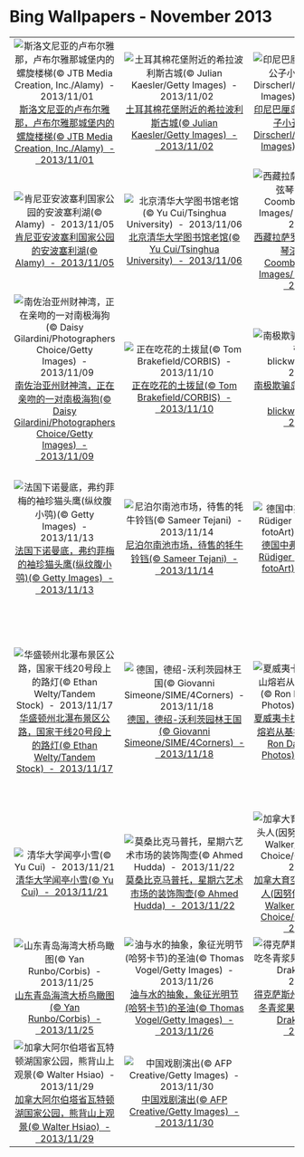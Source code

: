 # Bing Wallpapers - November 2013

| | | | |
|:-------------------------:|:-------------------------:|:-------------------------:|:-------------------------:|
| ![斯洛文尼亚的卢布尔雅那，卢布尔雅那城堡内的螺旋楼梯(© JTB Media Creation, Inc./Alamy)  -  2013/11/01](https://bing.ee123.net/img/cn/fhd/2013/11/01.jpg)[斯洛文尼亚的卢布尔雅那，卢布尔雅那城堡内的螺旋楼梯(© JTB Media Creation, Inc./Alamy)  -  2013/11/01](https://bing.ee123.net/img/cn/fhd/2013/11/01.jpg) | ![土耳其棉花堡附近的希拉波利斯古城(© Julian Kaesler/Getty Images)  -  2013/11/02](https://bing.ee123.net/img/cn/fhd/2013/11/02.jpg)[土耳其棉花堡附近的希拉波利斯古城(© Julian Kaesler/Getty Images)  -  2013/11/02](https://bing.ee123.net/img/cn/fhd/2013/11/02.jpg) | ![印尼巴厘岛，小丑鱼，黑边公子小丑(© Reinhard Dirscherl/Waterframe/Getty Images)  -  2013/11/03](https://bing.ee123.net/img/cn/fhd/2013/11/03.jpg)[印尼巴厘岛，小丑鱼，黑边公子小丑(© Reinhard Dirscherl/Waterframe/Getty Images)  -  2013/11/03](https://bing.ee123.net/img/cn/fhd/2013/11/03.jpg) | ![山雾(© KingWu/Vetta/Getty Images)  -  2013/11/04](https://bing.ee123.net/img/cn/fhd/2013/11/04.jpg)[山雾(© KingWu/Vetta/Getty Images)  -  2013/11/04](https://bing.ee123.net/img/cn/fhd/2013/11/04.jpg) |
| ![肯尼亚安波塞利国家公园的安波塞利湖(© Alamy)  -  2013/11/05](https://bing.ee123.net/img/cn/fhd/2013/11/05.jpg)[肯尼亚安波塞利国家公园的安波塞利湖(© Alamy)  -  2013/11/05](https://bing.ee123.net/img/cn/fhd/2013/11/05.jpg) | ![北京清华大学图书馆老馆(© Yu Cui/Tsinghua University)  -  2013/11/06](https://bing.ee123.net/img/cn/fhd/2013/11/06.jpg)[北京清华大学图书馆老馆(© Yu Cui/Tsinghua University)  -  2013/11/06](https://bing.ee123.net/img/cn/fhd/2013/11/06.jpg) | ![西藏拉萨罗布林卡，藏族六弦琴演奏(© Juliet Coombe/Lonely Planet Images/ Getty Images)  -  2013/11/07](https://bing.ee123.net/img/cn/fhd/2013/11/07.jpg)[西藏拉萨罗布林卡，藏族六弦琴演奏(© Juliet Coombe/Lonely Planet Images/ Getty Images)  -  2013/11/07](https://bing.ee123.net/img/cn/fhd/2013/11/07.jpg) | ![大角猫头鹰宝宝(© Brenda Bradley/Alamy)  -  2013/11/08](https://bing.ee123.net/img/cn/fhd/2013/11/08.jpg)[大角猫头鹰宝宝(© Brenda Bradley/Alamy)  -  2013/11/08](https://bing.ee123.net/img/cn/fhd/2013/11/08.jpg) |
| ![南佐治亚州财神湾，正在亲吻的一对南极海狗(© Daisy Gilardini/Photographers Choice/Getty Images)  -  2013/11/09](https://bing.ee123.net/img/cn/fhd/2013/11/09.jpg)[南佐治亚州财神湾，正在亲吻的一对南极海狗(© Daisy Gilardini/Photographers Choice/Getty Images)  -  2013/11/09](https://bing.ee123.net/img/cn/fhd/2013/11/09.jpg) | ![正在吃花的土拨鼠(© Tom Brakefield/CORBIS)  -  2013/11/10](https://bing.ee123.net/img/cn/fhd/2013/11/10.jpg)[正在吃花的土拨鼠(© Tom Brakefield/CORBIS)  -  2013/11/10](https://bing.ee123.net/img/cn/fhd/2013/11/10.jpg) | ![南极欺骗岛，三只走步的帽带企鹅(© blickwinkel/Alamy)  -  2013/11/11](https://bing.ee123.net/img/cn/fhd/2013/11/11.jpg)[南极欺骗岛，三只走步的帽带企鹅(© blickwinkel/Alamy)  -  2013/11/11](https://bing.ee123.net/img/cn/fhd/2013/11/11.jpg) | ![刺猬与红苹果(© Przemyslaw Rzeszutko/Alamy)  -  2013/11/12](https://bing.ee123.net/img/cn/fhd/2013/11/12.jpg)[刺猬与红苹果(© Przemyslaw Rzeszutko/Alamy)  -  2013/11/12](https://bing.ee123.net/img/cn/fhd/2013/11/12.jpg) |
| ![法国下诺曼底，弗约菲梅的袖珍猫头鹰(纵纹腹小鸮)(© Getty Images)  -  2013/11/13](https://bing.ee123.net/img/cn/fhd/2013/11/13.jpg)[法国下诺曼底，弗约菲梅的袖珍猫头鹰(纵纹腹小鸮)(© Getty Images)  -  2013/11/13](https://bing.ee123.net/img/cn/fhd/2013/11/13.jpg) | ![尼泊尔南池市场，待售的牦牛铃铛(© Sameer Tejani)  -  2013/11/14](https://bing.ee123.net/img/cn/fhd/2013/11/14.jpg)[尼泊尔南池市场，待售的牦牛铃铛(© Sameer Tejani)  -  2013/11/14](https://bing.ee123.net/img/cn/fhd/2013/11/14.jpg) | ![德国中弗兰肯的栗子树(© Rüdiger Hess/geo-select fotoArt)  -  2013/11/15](https://bing.ee123.net/img/cn/fhd/2013/11/15.jpg)[德国中弗兰肯的栗子树(© Rüdiger Hess/geo-select fotoArt)  -  2013/11/15](https://bing.ee123.net/img/cn/fhd/2013/11/15.jpg) | ![内华达州火焰谷州立公园的彩岩景观(© Tim Fitzharris/Minden Pictures)  -  2013/11/16](https://bing.ee123.net/img/cn/fhd/2013/11/16.jpg)[内华达州火焰谷州立公园的彩岩景观(© Tim Fitzharris/Minden Pictures)  -  2013/11/16](https://bing.ee123.net/img/cn/fhd/2013/11/16.jpg) |
| ![华盛顿州北瀑布景区公路，国家干线20号段上的路灯(© Ethan Welty/Tandem Stock)  -  2013/11/17](https://bing.ee123.net/img/cn/fhd/2013/11/17.jpg)[华盛顿州北瀑布景区公路，国家干线20号段上的路灯(© Ethan Welty/Tandem Stock)  -  2013/11/17](https://bing.ee123.net/img/cn/fhd/2013/11/17.jpg) | ![德国，德绍-沃利茨园林王国(© Giovanni Simeone/SIME/4Corners)  -  2013/11/18](https://bing.ee123.net/img/cn/fhd/2013/11/18.jpg)[德国，德绍-沃利茨园林王国(© Giovanni Simeone/SIME/4Corners)  -  2013/11/18](https://bing.ee123.net/img/cn/fhd/2013/11/18.jpg) | ![夏威夷卡拉帕纳，黏稠的火山熔岩从基拉韦厄注入海洋(© Ron Dahlquist/Aurora Photos)  -  2013/11/19](https://bing.ee123.net/img/cn/fhd/2013/11/19.jpg)[夏威夷卡拉帕纳，黏稠的火山熔岩从基拉韦厄注入海洋(© Ron Dahlquist/Aurora Photos)  -  2013/11/19](https://bing.ee123.net/img/cn/fhd/2013/11/19.jpg) | ![俄罗斯核动力破冰船亚马尔号停泊在地理北极的冰面上(© Marketa Jirouskova/ Oxford Scientific/Getty Images)  -  2013/11/20](https://bing.ee123.net/img/cn/fhd/2013/11/20.jpg)[俄罗斯核动力破冰船亚马尔号停泊在地理北极的冰面上(© Marketa Jirouskova/ Oxford Scientific/Getty Images)  -  2013/11/20](https://bing.ee123.net/img/cn/fhd/2013/11/20.jpg) |
| ![清华大学闻亭小雪(© Yu Cui)  -  2013/11/21](https://bing.ee123.net/img/cn/fhd/2013/11/21.jpg)[清华大学闻亭小雪(© Yu Cui)  -  2013/11/21](https://bing.ee123.net/img/cn/fhd/2013/11/21.jpg) | ![莫桑比克马普托，星期六艺术市场的装饰陶壶(© Ahmed Hudda)  -  2013/11/22](https://bing.ee123.net/img/cn/fhd/2013/11/22.jpg)[莫桑比克马普托，星期六艺术市场的装饰陶壶(© Ahmed Hudda)  -  2013/11/22](https://bing.ee123.net/img/cn/fhd/2013/11/22.jpg) | ![加拿大育空地区的极光与石头人(因努伊特石堆)(© Tom Walker/Photographers Choice/Getty Images)  -  2013/11/23](https://bing.ee123.net/img/cn/fhd/2013/11/23.jpg)[加拿大育空地区的极光与石头人(因努伊特石堆)(© Tom Walker/Photographers Choice/Getty Images)  -  2013/11/23](https://bing.ee123.net/img/cn/fhd/2013/11/23.jpg) | ![摩洛哥梅如卡的耳廓狐(© Juan Carlos Muñoz/age fotostock)  -  2013/11/24](https://bing.ee123.net/img/cn/fhd/2013/11/24.jpg)[摩洛哥梅如卡的耳廓狐(© Juan Carlos Muñoz/age fotostock)  -  2013/11/24](https://bing.ee123.net/img/cn/fhd/2013/11/24.jpg) |
| ![山东青岛海湾大桥鸟瞰图(© Yan Runbo/Corbis)  -  2013/11/25](https://bing.ee123.net/img/cn/fhd/2013/11/25.jpg)[山东青岛海湾大桥鸟瞰图(© Yan Runbo/Corbis)  -  2013/11/25](https://bing.ee123.net/img/cn/fhd/2013/11/25.jpg) | ![油与水的抽象，象征光明节(哈努卡节)的圣油(© Thomas Vogel/Getty Images)  -  2013/11/26](https://bing.ee123.net/img/cn/fhd/2013/11/26.jpg)[油与水的抽象，象征光明节(哈努卡节)的圣油(© Thomas Vogel/Getty Images)  -  2013/11/26](https://bing.ee123.net/img/cn/fhd/2013/11/26.jpg) | ![得克萨斯州斯塔尔县，正在吃冬青浆果的沙漠红雀(© Bill Draker/Alamy)  -  2013/11/27](https://bing.ee123.net/img/cn/fhd/2013/11/27.jpg)[得克萨斯州斯塔尔县，正在吃冬青浆果的沙漠红雀(© Bill Draker/Alamy)  -  2013/11/27](https://bing.ee123.net/img/cn/fhd/2013/11/27.jpg) | ![英国伦敦利物浦街站(© Getty Images)  -  2013/11/28](https://bing.ee123.net/img/cn/fhd/2013/11/28.jpg)[英国伦敦利物浦街站(© Getty Images)  -  2013/11/28](https://bing.ee123.net/img/cn/fhd/2013/11/28.jpg) |
| ![加拿大阿尔伯塔省瓦特顿湖国家公园，熊背山上观景(© Walter Hsiao)  -  2013/11/29](https://bing.ee123.net/img/cn/fhd/2013/11/29.jpg)[加拿大阿尔伯塔省瓦特顿湖国家公园，熊背山上观景(© Walter Hsiao)  -  2013/11/29](https://bing.ee123.net/img/cn/fhd/2013/11/29.jpg) | ![中国戏剧演出(© AFP Creative/Getty Images)  -  2013/11/30](https://bing.ee123.net/img/cn/fhd/2013/11/30.jpg)[中国戏剧演出(© AFP Creative/Getty Images)  -  2013/11/30](https://bing.ee123.net/img/cn/fhd/2013/11/30.jpg) |  |  |
